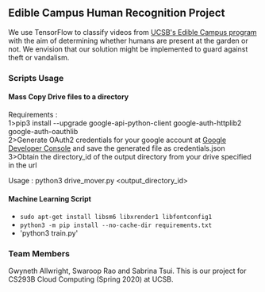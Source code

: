 ## Edible Campus Human Recognition Project

We use TensorFlow to classify videos from [UCSB's Edible Campus program](https://sustainability.ucsb.edu/ediblecampus/) with the aim of determining whether humans are present at the garden or not. We envision that our solution might be implemented to guard against theft or vandalism.

### Scripts Usage

#### Mass Copy Drive files to a directory
Requirements : <br/>
1>pip3 install --upgrade google-api-python-client google-auth-httplib2 google-auth-oauthlib <br/>
2>Generate OAuth2 credentials for your google account at [Google Developer Console](https://console.developers.google.com/apis/credentials) and save the generated file as credentials.json <br/>
3>Obtain the directory_id of the output directory from your drive specified in the url <br/>

Usage : python3 drive_mover.py <output_directory_id>

#### Machine Learning Script
- `sudo apt-get install libsm6 libxrender1 libfontconfig1`
- `python3 -m pip install --no-cache-dir requirements.txt`
- 'python3 train.py'

### Team Members
Gwyneth Allwright, Swaroop Rao and Sabrina Tsui. This is our project for CS293B Cloud Computing (Spring 2020) at UCSB.
